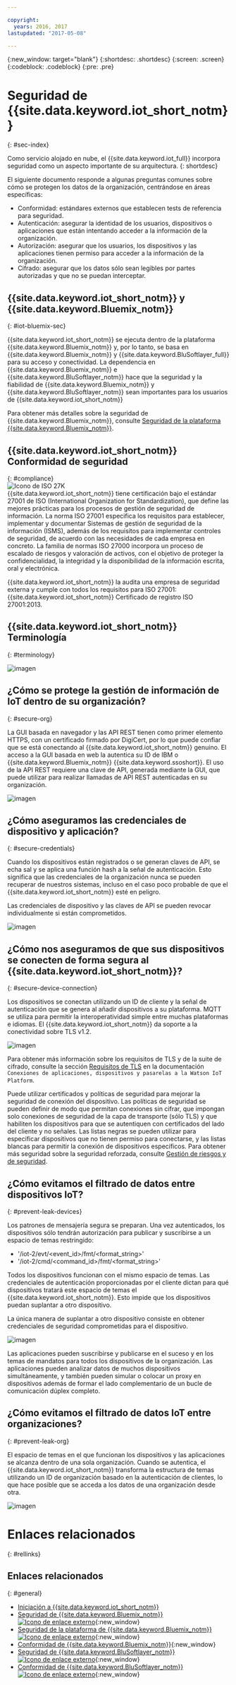 ```yaml
---

copyright:
  years: 2016, 2017
lastupdated: "2017-05-08"

---
```


{:new_window: target="blank"}
{:shortdesc: .shortdesc}
{:screen: .screen}
{:codeblock: .codeblock}
{:pre: .pre}


# Seguridad de {{site.data.keyword.iot_short_notm}}
{: #sec-index}

Como servicio alojado en nube, el {{site.data.keyword.iot_full}} incorpora seguridad como un aspecto importante de su arquitectura.
{: shortdesc}

El siguiente documento responde a algunas preguntas comunes sobre cómo se protegen los datos de la organización, centrándose en áreas específicas:

* Conformidad: estándares externos que establecen tests de referencia para seguridad.
* Autenticación: asegurar la identidad de los usuarios, dispositivos o aplicaciones que están intentando acceder a la información de la organización.
* Autorización: asegurar que los usuarios, los dispositivos y las aplicaciones tienen permiso para acceder a la información de la organización.
* Cifrado: asegurar que los datos sólo sean legibles por partes autorizadas y que no se puedan interceptar.

## {{site.data.keyword.iot_short_notm}} y {{site.data.keyword.Bluemix_notm}}
{: #iot-bluemix-sec}

{{site.data.keyword.iot_short_notm}} se ejecuta dentro de la plataforma {{site.data.keyword.Bluemix_notm}} y, por lo tanto, se basa en {{site.data.keyword.Bluemix_notm}} y {{site.data.keyword.BluSoftlayer_full}} para su acceso y conectividad. La dependencia en {{site.data.keyword.Bluemix_notm}} e {{site.data.keyword.BluSoftlayer_notm}} hace que la seguridad y la fiabilidad de {{site.data.keyword.Bluemix_notm}} y {{site.data.keyword.BluSoftlayer_notm}} sean importantes para los usuarios de {{site.data.keyword.iot_short_notm}}

Para obtener más detalles sobre la seguridad de {{site.data.keyword.Bluemix_notm}}, consulte [Seguridad de la plataforma {{site.data.keyword.Bluemix_notm}}](index.html#platform-security).

## {{site.data.keyword.iot_short_notm}} Conformidad de seguridad
{: #compliance}  
![Icono de ISO 27K](../../images/icon_iso27k1.png "Icono de ISO 27K")   
{{site.data.keyword.iot_short_notm}} tiene certificación bajo el estándar 27001 de ISO (International Organization for Standardization), que define las mejores prácticas para los procesos de gestión de seguridad de información. La norma ISO 27001 especifica los requisitos para establecer, implementar y documentar Sistemas de gestión de seguridad de la información (ISMS), además de los requisitos para implementar controles de seguridad, de acuerdo con las necesidades de cada empresa en concreto. La familia de normas ISO 27000 incorpora un proceso de escalado de riesgos y valoración de activos, con el objetivo de proteger la confidencialidad, la integridad y la disponibilidad de la información escrita, oral y electrónica.

{{site.data.keyword.iot_short_notm}} la audita una empresa de seguridad externa y cumple con todos los requisitos para ISO 27001: {{site.data.keyword.iot_short_notm}} Certificado de registro ISO 27001:2013.


## {{site.data.keyword.iot_short_notm}} Terminología
{: #terminology}

![imagen](terminology_platform.svg)


## ¿Cómo se protege la gestión de información de IoT dentro de su organización?
{: #secure-org}

La GUI basada en navegador y las API REST tienen como primer elemento HTTPS, con un certificado firmado por DigiCert, por lo que puede confiar que se está conectando al {{site.data.keyword.iot_short_notm}} genuino. El acceso a la GUI basada en web la autentica su ID de IBM o {{site.data.keyword.Bluemix_notm}} {{site.data.keyword.ssoshort}}. El uso de la API REST requiere una clave de API, generada mediante la GUI, que puede utilizar para realizar llamadas de API REST autenticadas en su organización.

![imagen](management_platform.svg)


## ¿Cómo aseguramos las credenciales de dispositivo y aplicación?
{: #secure-credentials}

Cuando los dispositivos están registrados o se generan claves de API, se echa sal y se aplica una función hash a la señal de autenticación. Esto significa que las credenciales de la organización nunca se pueden recuperar de nuestros sistemas, incluso en el caso poco probable de que el {{site.data.keyword.iot_short_notm}} esté en peligro.

Las credenciales de dispositivo y las claves de API se pueden revocar individualmente si están comprometidos.

![imagen](authentication_platform.svg)

## ¿Cómo nos aseguramos de que sus dispositivos se conecten de forma segura al {{site.data.keyword.iot_short_notm}}?
{: #secure-device-connection}

Los dispositivos se conectan utilizando un ID de cliente y la señal de autenticación que se genera al añadir dispositivos a su plataforma. MQTT se utiliza para permitir la interoperatividad simple entre muchas plataformas e idiomas. El {{site.data.keyword.iot_short_notm}} da soporte a la conectividad sobre TLS v1.2.

![imagen](connectivity_platform.svg)


Para obtener más información sobre los requisitos de TLS y de la suite de cifrado, consulte la sección [Requisitos de TLS](connect_devices_apps_gw.html#tls_requirements) en la documentación `Conexiones de aplicaciones, dispositivos y pasarelas a la Watson IoT Platform`.

Puede utilizar certificados y políticas de seguridad para mejorar la seguridad de conexión del dispositivo. Las políticas de seguridad se pueden definir de modo que permitan conexiones sin cifrar, que impongan solo conexiones de seguridad de la capa de transporte (sólo TLS) y que habiliten los dispositivos para que se autentiquen con certificados del lado del cliente y no señales. Las listas negras se pueden utilizar para especificar dispositivos que no tienen permiso para conectarse, y las listas blancas para permitir la conexión de dispositivos específicos. Para obtener más seguridad sobre la seguridad reforzada, consulte [Gestión de riesgos y de seguridad](RM_security.html).

## ¿Cómo evitamos el filtrado de datos entre dispositivos IoT?
{: #prevent-leak-devices}

Los patrones de mensajería segura se preparan. Una vez autenticados, los dispositivos sólo tendrán autorización para publicar y suscribirse a un espacio de temas restringido:

* '/iot-2/evt/<event_id>/fmt/<format_string>'
* '/iot-2/cmd/<command_id>/fmt/<format_string>'

Todos los dispositivos funcionan con el mismo espacio de temas. Las credenciales de autenticación proporcionadas por el cliente dictan para qué dispositivos tratará este espacio de temas el {{site.data.keyword.iot_short_notm}}.  Esto impide que los dispositivos puedan suplantar a otro dispositivo.

La única manera de suplantar a otro dispositivo consiste en obtener credenciales de seguridad comprometidas para el dispositivo.


![imagen](device_scope_platform.svg)


Las aplicaciones pueden suscribirse y publicarse en el suceso y en los temas de mandatos para todos los dispositivos de la organización. Las aplicaciones pueden analizar datos de muchos dispositivos simultáneamente, y también pueden simular o colocar un proxy en dispositivos además de formar el lado complementario de un bucle de comunicación dúplex completo.


## ¿Cómo evitamos el filtrado de datos IoT entre organizaciones?
{: #prevent-leak-org}

El espacio de temas en el que funcionan los dispositivos y las aplicaciones se alcanza dentro de una sola organización. Cuando se autentica, el {{site.data.keyword.iot_short_notm}} transforma la estructura de temas utilizando un ID de organización basado en la autenticación de clientes, lo que hace posible que se acceda a los datos de una organización desde otra.

![imagen](org_scope_platform.svg)

# Enlaces relacionados
{: #rellinks}
## Enlaces relacionados
{: #general}
* [Iniciación a {{site.data.keyword.iot_short_notm}}](https://console.ng.bluemix.net/docs/services/IoT/index.html)
* [Seguridad de {{site.data.keyword.Bluemix_notm}} ![Icono de enlace externo](../../../../icons/launch-glyph.svg "Icono de enlace externo")](https://console.ng.bluemix.net/docs/security/index.html#security){:new_window}
* [Seguridad de la plataforma de {{site.data.keyword.Bluemix_notm}} ![Icono de enlace externo](../../../../icons/launch-glyph.svg "Icono de enlace externo")](https://console.ng.bluemix.net/docs/security/index.html#platform-security){:new_window}
* [Conformidad de {{site.data.keyword.Bluemix_notm}}](https://console.ng.bluemix.net/docs/security/index.html#compliance){:new_window}
* [Seguridad de {{site.data.keyword.BluSoftlayer_notm}} ![Icono de enlace externo](../../../../icons/launch-glyph.svg "Icono de enlace externo")](http://www.softlayer.com/security){:new_window}
* [Conformidad de {{site.data.keyword.BluSoftlayer_notm}} ![Icono de enlace externo](../../../../icons/launch-glyph.svg "Icono de enlace externo")](http://www.softlayer.com/compliance){:new_window}
